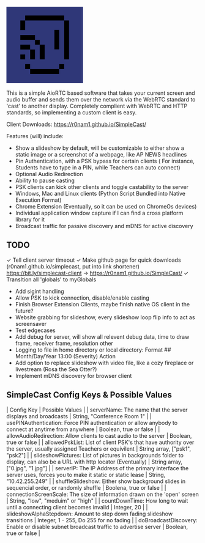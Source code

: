 <img src="logo-pallete.png" alt="SimpleCast Logo, a smiling face using the WiFi symbol as a wink" width="200"/> <br />

This is a simple AioRTC based software that takes your current screen and audio buffer and sends them over the network via the WebRTC standard to 'cast' to another display. Completely complient with WebRTC and HTTP standards, so implementing a custom client is easy.

Client Downloads:
https://r0nam1.github.io/SimpleCast/

Features (will) include:
- Show a slideshow by default, will be customizable to either show a static image or a screenshot of a webpage, like AP NEWS headlines
- Pin Authentication, with a PSK bypass for certain clients
( For instance, Students have to type in a PIN, while Teachers can auto connect)
- Optional Audio Redirection
- Ability to pause casting
- PSK clients can kick other clients and toggle castability to the server
- Windows, Mac and Linux clients (Python Script Bundled into Native Execution Format)
- Chrome Extension (Eventually, so it can be used on ChromeOs devices)
- Individual application window capture if I can find a cross platform library for it
- Broadcast traffic for passive discovery and mDNS for active discovery

## TODO
✓ Tell client server timeout
✓ Make github page for quick downloads (r0nam1.github.io/simplecast, put into link shortener)
    https://bit.ly/simplecast-client -> https://r0nam1.github.io/SimpleCast/
✓ TransItion all 'globals' to myGlobals
- Add sigint handling
- Allow PSK to kick connection, disable/enable casting
- Finish Browser Extension Clients, maybe finish native OS client in the future?
- Website grabbing for slideshow, every slideshow loop flip info to act as screensaver
- Test edgecases
- Add debug for server, will show all relevent debug data, time to draw frame, receiver frame, resolution other
- Logging to file in home directory or local directory: Format ## Month/Day/Year 13:00 (Severity) Action
- Add option to replace slideshow with video file, like a cozy fireplace or livestream (Rosa the Sea Otter?) 
- Implement mDNS discovery for browser client

## SimpleCast Config Keys & Possible Values
| Config Key | Possible Values |
| serverName: The name that the server displays and broadcasts | String, "Conference Room 1" |
| usePINAuthentication: Force PIN authentication or allow anybody to connect at anytime from anywhere | Boolean, true or false |
| allowAudioRedirection: Allow clients to cast audio to the server | Boolean, true or false |
| allowedPskList: List of client PSK's that have authority over the server, usually assigned Teachers or equivilent | String array, ["psk1", "psk2"] |
| slideshowPictures: List of pictures in backgrounds folder to display, can also be a URL with http locator (Eventually) | String array, ["0.jpg", "1.jpg"] |
| serverIP: The IP Address of the primary interface the server uses, forces you to make it static or static lease | String, "10.42.255.249" |
| shuffleSlideshow: Either show background slides in sequencial order, or randomly shuffle | Boolena, true or false |
| connectionScreenScale: The size of information drawn on the 'open' screen | String, "low", "meduim" or "high" |
| countDownTime: How long to wait until a connecting client becomes invalid | Integer, 20 |
| slideshowAlphaStepdown: Amount to step down fading slideshow transitions | Integer, 1 - 255, Do 255 for no fading |
| doBroadcastDiscovery: Enable or disable subnet broadcast traffic to advertise server | Boolean, true or false |

  